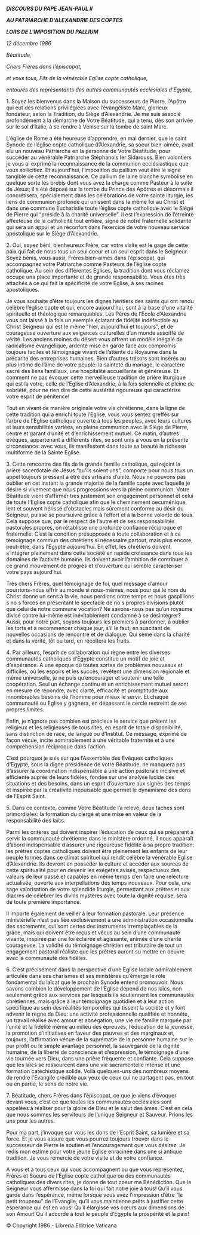 ***DISCOURS DU PAPE JEAN-PAUL II***

***AU PATRIARCHE D'ALEXANDRIE DES COPTES***

***LORS DE L'IMPOSITION DU PALLIUM***

*12 décembre 1986*

*Béatitude,*

*Chers Frères dans l’épiscopat,*

*et vous tous, Fils de la vénérable Eglise copte catholique,*

*entourés des représentants des autres communautés ecclésiales d’Egypte,*

1\. Soyez les bienvenus dans la Maison du successeurs de Pierre, l’Apôtre qui eut des relations privilégiées avec l’évangéliste Marc, glorieux fondateur, selon la Tradition, du Siège d’Alexandrie. Je me suis associé profondément à la démarche de Votre Béatitude, qui a tenu, dès son arrivée sur le sol d’Italie, à se rendre à Venise sur la tombe de saint Marc.

L’église de Rome a été heureuse d’apprendre, en mai dernier, que le saint Synode de l’église copte catholique d’Alexandrie, sa soeur bien-aimée, avait élu un nouveau Patriarche en la personne de Votre Béatitude, pour succéder au vénérable Patriarche Stéphanois Ier Sidarouss. Bien volontiers je vous ai exprimé la reconnaissance de la communion ecclésiastique que vous sollicitiez. Et aujourd’hui, l’imposition du pallium veut être le signe tangible de cette reconnaissance. Ce pallium de laine blanche symbolise en quelque sorte les brebis dont vous avez la charge comme Pasteur à la suite de Jésus; il a été déposé sur la tombe du Prince des Apôtres et désormais il concrétisera, spécialement dans les célébrations de votre sainte liturgie, les liens de communion profonde qui unissent dans la même foi au Christ et dans une commune Eucharistie toute l’église copte catholique avec le Siège de Pierre qui “préside à la charité universelle”. Il est l’expression de l’étreinte affecteuse de la catholicité tout entière, signe de notre fraternelle solidarité qui sera un appui et un réconfort dans l’exercice de votre nouveau service apostolique sur le Siège d’Alexandrie.

2\. Oui, soyez béni, bienheureux Frère, car votre visite est le gage de cette paix qui fait de nous tous un seul coeur et un seul esprit dans le Seigneur. Soyez bénis, vous aussi, Frères bien-aimés dans l’épiscopat, qui accompagnez votre Patriarche comme Pasteurs de l’église copte catholique. Au sein des différentes Eglises, la tradition dont vous réclamez occupe una place importante et de grande responsabilité. Vous êtes très attachés à ce qui fait la spécificité de votre Eglise, à ses racines apostoliques.

Je vous souhaite d’être toujours les dignes héritiers des saints qui ont rendu célèbre l’église copte et qui, encore aujourd’hui, sont à la base d’une vitalité spirituelle et théologique remarquables. Les Pères de l’Ecole d’Alexandrie vous ont laissé à la fois un exemple éclatant de fidélité indéfectible au Christ Seigneur qui est le même “hier, aujourd’hui et toujours”, et de courageuse ouverture aux exigences culturelles d’un monde assoiffé de vérité. Les anciens moines du désert vous offrent un modèle inégalé de radicalisme évangélique, ardente mise en garde face aux compromis toujours faciles et témoignage vivant de l’attente du Royaume dans la précarité des entreprises humaines. Bien d’autres trésors sont insérés au plus intime de l’âme de votre peuple: la sainteté du mariage, le caractère sacré des liens familiaux, une hospitalité accueillante et généreuse. Et comment ne pas évoquer cette merveilleuse tradition de prière liturgique qui est la votre, celle de l’Eglise d’Alexandrie, à la fois solennelle et pleine de sobriété, pour ne rien dire de cette austérité rigoureuse qui caractérise votre esprit de pénitence!

Tout en vivant de manière originale votre vie chrétienne, dans la ligne de cette tradition qui a enrichi toute l’Eglise, vous vous sentez greffés sur l’arbre de l’Eglise catholique ouverte à tous les peuples, avec leurs cultures et leurs sensibilités variées, en pleine communion avec le Siège de Pierre, centre et garant d’unité et d’enrichissement mutuel. Ce matin, d’autres évêques, appartenant à différents rites, se sont unis à vous en la présente circonstance: avec vous, ils manifestent dans toute sa beauté la richesse multiforme de la Sainte Eglise.

3\. Cette rencontre des fils de la grande famille catholique, qui rejoint la prière sacerdotale de Jésus “qu’ils soient uns”, comporte pour nous tous un appel toujours pressant à être des artisans d’unité. Nous ne pouvons pas oublier en cet instant la grande majorité de la famille copte avec laquelle je désire si vivement que nous progressions vers la pleine communion. Votre Béatitude vient d’affirmer très justement son engagement personnel et celui de toute l’Eglise copte catholique afin que le cheminement oecuménique, lent et souvent hérissé d’obstacles mais sûrement conforme au désir du Seigneur, puisse se poursuivre grâce à l’effort et à la bonne volonté de tous. Cela suppose que, par le respect de l’autre et de ses responsabilités pastorales propres, on rétablisse une profonde confiance réciproque et fraternelle. C’est la condition présupposée à toute collaboration et à ce témoignage commun des chrétiens si nécessaire partout, mais plus encore, peut-être, dans l’Egypte aujourd’hui. En effet, les chrétiens doivent s’intégrer pleinement dans cette société en rapide croissance dans tous les domaines de l’activité humaine. Ils doivent avoir l’ambition de contribuer à ce grand mouvement de progrès et d’ouverture qui semble caractériser votre pays aujourd’hui.

Très chers Frères, quel témoignage de foi, quel message d’amour pourrions-nous offrir au monde si nous-mêmes, nous pour qui le nom du Christ donne un sens à la vie, nous perdions notre temps et nous gaspillions s no s forces en présentant le spectacle de no s propres divisions plutôt que celui de notre commune vocation? Ne savons-nous pas qu’un royaume divisé contre lui-même est inévitablement condamné à se désintégrer? Aussi, pour notre part, soyons toujours les premiers à pardonner, à oublier les torts et à recommencer chaque jour, s’il le faut, en suscitant de nouvelles occasions de rencontre et de dialogue. Qui sème dans la charité et dans la vérité, tôt ou tard, en récoltera les fruits.

4\. Par ailleurs, l’esprit de collaboration qui règne entre les diverses communautés catholiques d’Egypte constitue un motif de joie et d’espérance. A une époque où toutes sortes de problèmes nouveaux et difficiles, où les espoirs et les succès, revêtent une dimension régionale et même universelle, je ne puis qu’encourager et soutenir une telle coopération. Seul un échange continu et un enrichissement mutuel seront en mesure de répondre, avec clarté, efficacité et promptitude aux innombrables besoins de l’homme pour mieux le servir. Et chaque communauté ou Eglise y gagnera, en dépassant le cercle restreint de ses propres limites.

Enfin, je n’ignore pas combien est précieux le service que prêtent les religieux et les religieuses de tous rites, en esprit de totale disponibilité, sans distinction de race, de langue ou d’Institut. Ce message, exprimé de façon vécue, incite admirablement à une véritable fraternité et à une compréhension réciproque dans l’action.

C’est pourquoi je suis sur que l’Assemblée des Evêques catholiques d’Egypte, sous la digne présidence de votre Béatitude, ne manquera pas d’assurer la coordination indispensable à une action pastorale incisive et efficiente auprès de leurs fidèles, fondée sur une analyse lucide des situations et des besoins, dans un esprit d’ouverture aux signes des temps et inspirée par la créativité inépuisable que permet le dynamisme des dons de l’Esprit Saint.

5\. Dans ce contexte, comme Votre Béatitude l’a relevé, deux taches sont primordiales: la formation du clergé et une mise en valeur de la responsabilité des laïcs.

Parmi les critères qui doivent inspirer l’éducation de ceux qui se préparent à servir la communauté chrétienne dans le ministère ordonné, il nous apparaît d’abord indispensable d’assurer une rigoureuse fidélité à sa propre tradition: les prêtres coptes catholiques doivent être pleinement les enfants de leur peuple formés dans ce climat spirituel qui rendit célèbre la vénérable Eglise d’Alexandrie. Ils devront en posséder la culture et accéder aux sources de cette spiritualité pour en devenir les exégètes avisés, respectueux des valeurs de leur passé et capables en même temps d’en faire une relecture actualisée, ouverte aux interpellations des temps nouveaux. Pour cela, une sage valorisation de votre splendide liturgie, permettant aux prêtres et aux diacres de célébrer les divins mystères avec toute la dignité requise, sera de toute première importance.

Il importe également de veiller à leur formation pastorale. Leur présence ministérielle n’est pas liée exclusivement à une administration occasionnelle des sacrements, qui sont certes des instruments irremplaçables de la grâce, mais qui doivent être reçus et vécus au sein d’une communauté vivante, inspirée par une foi éclairée et agissante, animée d’une charité courageuse. La validité du témoignage chrétien est tributaire de tout un engagement pastoral réaliste que les prêtres auront su mettre en oeuvre avec la communauté des fidèles.

6\. C’est précisément dans la perspective d’une Eglise locale admirablement articulée dans ses charismes et ses ministères qu’émerge le rôle fondamental du laïcat que le prochain Synode entend promouvoir. Nous savons combien le développement de l’Eglise dépend de nos laïcs, non seulement grâce aux services par lesquels ils soutiennent les communautés chrétiennes, mais grâce à leur témoignage quotidien et à leur action spécifique au sein des réalités temporelles qui tissent la société et y font advenir le règne de Dieu: une activité professionnelle qualifiée et honnête, un travail réalisé avec amour et abnégation, une vie de famille marquée par l’unité et la fidélité même au milieu des épreuves, l’éducation de la jeunesse, la promotion d’initiatives en faveur des pauvres et des marginaux et, toujours, l’affirmation vécue de la suprématie de la personne humaine sur le pur profit ou le simple avantage personnel, la sauvegarde de la dignité humaine, de la liberté de conscience et d’expression, le témoignage d’une vie tournée vers Dieu, dans une prière fréquente et confiante. Cela suppose que les laïcs se ressourcent dans une vie sacramentelle intense et une formation catéchistique solide. Voilà quelques-uns des nombreux moyens de rendre l’Evangile crédible aux yeux de ceux qui ne partagent pas, en tout ou en partie, le sens de notre vie.

7\. Béatitude, chers Frères dans l’épiscopat, ce que je viens d’évoquer devant vous, c’est ce que toutes les communautés ecclésiales sont appelées à réaliser pour la gloire de Dieu et le salut des âmes. C’est en cela que nous sommes les serviteurs de l’unique Seigneur et Sauveur. Prions les uns pour les autres.

Pour ma part, j’invoque sur vous les dons de l’Esprit Saint, sa lumière et sa force. Et je vous assure que vous pourrez toujours trouver dans le successeur de Pierre le soutien et l’encouragement que vous désirez. Je redis mon estime pour votre jeune Eglise enracinée dans une si antique tradition. Je vous remercie de votre visite et de votre confiance.

A vous et à tous ceux qui vous accompagnent ou que vous représentez, Frères et Soeurs de l’Eglise copte catholique ou des communautés catholiques des divers rites, je donne de tout coeur ma Bénédiction. Que le Seigneur vous affermisse dans la foi qui fait notre joie à tous! Qu’il vous garde dans l’espérance, même lorsque vous avez l’impression d’être “le petit troupeau” de l’Evangile, qu’il vous maintienne prêts à justifier cette espérance qui est en vous! Qu’il élargisse vos cœurs aux dimensions de son Amour! Qu’il accorde à tout le peuple d’Egypte la prospérité et la paix!

© Copyright 1986 - Libreria Editrice Vaticana